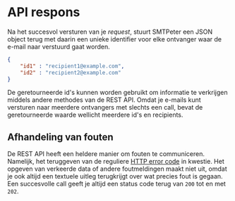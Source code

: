 # API respons

Na het succesvol versturen van je *request*, stuurt SMTPeter een JSON object terug
met daarin een unieke identifier voor elke ontvanger waar de e-mail naar verstuurd
gaat worden.

```json
{
    "id1" : "recipient1@example.com",
    "id2" : "recipient2@example.com"
}
```

De geretourneerde id's kunnen worden gebruikt om informatie te verkrijgen middels 
andere methodes van de REST API. Omdat je e-mails kunt versturen naar meerdere ontvangers
met slechts een call, bevat de geretourneerde waarde wellicht meerdere id's 
en recipients.


## Afhandeling van fouten

De REST API heeft een heldere manier om fouten te communiceren. Namelijk, 
het teruggeven van de reguliere [HTTP error code](https://nl.wikipedia.org/wiki/Lijst_van_HTTP-statuscodes)
in kwestie. Het opgeven van verkeerde data of andere foutmeldingen maakt 
niet uit, omdat je ook altijd een textuele uitleg terugkrijgt over wat
precies fout is gegaan. Een succesvolle call geeft je altijd een status
code terug van `200` tot en met `202`.
